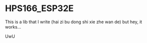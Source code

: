 # HPS166_ESP32E
This is a lib that I write (hai zi bu dong shi xie zhe wan de) but hey, it works...

UwU
